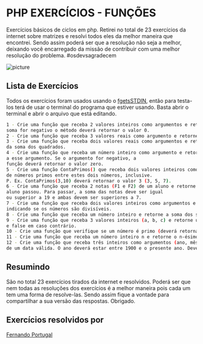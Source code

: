 # PHP EXERCÍCIOS - FUNÇÕES
Exercícios básicos de ciclos em php. Retirei no total de 23 exercícios da internet sobre matrizes e resolvi todos eles da melhor maneira que encontrei. Sendo assim poderá ser que a resolução não seja a melhor, deixando você encarregado da missão de contribuir com uma melhor resolução do problema. #osdevsagradecem

![picture](https://fernandoportugal.com/img/php.png)

## Lista de Exercícios



Todos os exercícios foram usados usando o [fgetsSTDIN](https://www.geeksforgeeks.org/fgets-gets-c-language/), então para testa-los terá de usar o terminal do programa que estiver usando. Basta abrir o terminal e abrir o arquivo que está editando.

```bash
1 - Crie uma função que receba 2 valores inteiros como argumentos e retorne a sua soma. Se o valor da
soma for negativo o método deverá retornar o valor 0.
2 - Crie uma função que receba 3 valores reais como argumento e retorne o maior valor.
3 - Crie uma função que receba dois valores reais como argumentos e retorne o valor da raiz quadrada
da soma dos quadrados.
4 - Crie uma função que receba um número inteiro como argumento e retorne o maior valor primo inferior
a esse argumento. Se o argumento for negativo, a 
função deverá retornar o valor zero.
5 - Crie uma função ContaPrimos() que receba dois valores inteiros como argumentos e retorne o número
de números primos entre estes dois números, inclusive. 
P. Ex. ContaPrimos(3,10) deverá retornar o valor 3 (3, 5, 7).
6 - Crie uma função que receba 2 notas (F1 e F2) de um aluno e retorne um booleano indicando se o 
aluno passou. Para passar, a soma das notas deve ser igual 
ou superior a 19 e ambas devem ser superiores a 7.
7 - Crie uma função que receba dois valores inteiros como argumentos e retorne um valor booleano 
indicando se os números são divisíveis.
8 - Crie uma função que receba um número inteiro e retorne a soma dos seus algarismos.
9 - Crie uma função que receba 3 valores inteiros (a, b, c) e retorne um valor booleano true se a>b>c
e false em caso contrário.
10 - Crie uma função que verifique se um número é primo (deverá retornar um valor booleano).
11 - Crie uma função que receba um número inteiro n e retorne o n-ésimo número primo.
12 - Crie uma função que receba três inteiros como argumentos (ano, mês, dia) e verifique se se trata 
de um data válida. O ano deverá estar entre 1900 e o presente ano. Deverá retornar um valor booleano.
```


## Resumindo
São no total 23 exercícios tirados da internet e resolvidos. Poderá ser que nem todas as resoluções dos exercícios é a melhor maneira pois cada um tem uma forma de resolve-las. Sendo assim fique a vontade para compartilhar a sua versão das respostas. Obrigado.

## Exercícios resolvidos por
[Fernando Portugal](https://www.fernandoportugal.com)